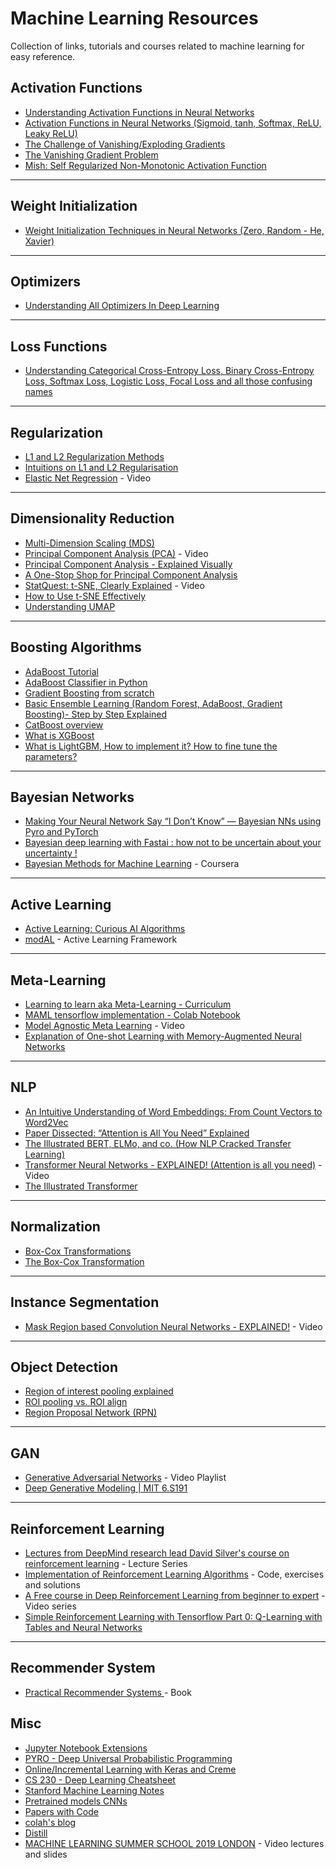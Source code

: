 # Machine Learning Resources
Collection of links, tutorials and courses related to machine learning for easy reference.

## Activation Functions

* [Understanding Activation Functions in Neural Networks](https://medium.com/the-theory-of-everything/understanding-activation-functions-in-neural-networks-9491262884e0)
* [Activation Functions in Neural Networks (Sigmoid, tanh, Softmax, ReLU, Leaky ReLU)
](https://towardsdatascience.com/activation-functions-neural-networks-1cbd9f8d91d6)
* [The Challenge of Vanishing/Exploding Gradients
](https://towardsdatascience.com/the-vanishing-gradient-problem-69bf08b15484)
* [The Vanishing Gradient Problem
](https://www.analyticsvidhya.com/blog/2021/06/the-challenge-of-vanishing-exploding-gradients-in-deep-neural-networks/)
* [Mish: Self Regularized Non-Monotonic Activation Function](https://github.com/digantamisra98/Mish)
------------ 
## Weight Initialization

* [Weight Initialization Techniques in Neural Networks (Zero, Random - He, Xavier)](https://towardsdatascience.com/weight-initialization-techniques-in-neural-networks-26c649eb3b78)

------------ 
## Optimizers

* [Understanding All Optimizers In Deep Learning](https://krishnaik.in/2022/03/28/understanding-all-optimizers-in-deep-learning/)

------------ 

## Loss Functions

* [Understanding Categorical Cross-Entropy Loss, Binary Cross-Entropy Loss, Softmax Loss, Logistic Loss, Focal Loss and all those confusing names](https://gombru.github.io/2018/05/23/cross_entropy_loss/)

------------ 
## Regularization

* [L1 and L2 Regularization Methods](https://towardsdatascience.com/l1-and-l2-regularization-methods-ce25e7fc831c)
* [Intuitions on L1 and L2 Regularisation](https://towardsdatascience.com/intuitions-on-l1-and-l2-regularisation-235f2db4c261)
* [Elastic Net Regression](https://www.youtube.com/watch?v=1dKRdX9bfIo) - Video
------------ 

## Dimensionality Reduction

* [Multi-Dimension Scaling (MDS)](https://blog.paperspace.com/dimension-reduction-with-multi-dimension-scaling/)
* [Principal Component Analysis (PCA)](https://www.youtube.com/watch?v=FgakZw6K1QQ) - Video
* [Principal Component Analysis - Explained Visually](http://setosa.io/ev/principal-component-analysis/)
* [A One-Stop Shop for Principal Component Analysis](https://towardsdatascience.com/a-one-stop-shop-for-principal-component-analysis-5582fb7e0a9c)
* [StatQuest: t-SNE, Clearly Explained](https://www.youtube.com/watch?v=NEaUSP4YerM) - Video
* [How to Use t-SNE Effectively](https://distill.pub/2016/misread-tsne/)
* [Understanding UMAP](https://pair-code.github.io/understanding-umap/)
------------ 
## Boosting Algorithms

* [AdaBoost Tutorial](https://mccormickml.com/2013/12/13/adaboost-tutorial/)
* [AdaBoost Classifier in Python](https://www.datacamp.com/community/tutorials/adaboost-classifier-python)
* [Gradient Boosting from scratch](https://medium.com/mlreview/gradient-boosting-from-scratch-1e317ae4587d)
* [Basic Ensemble Learning (Random Forest, AdaBoost, Gradient Boosting)- Step by Step Explained](https://towardsdatascience.com/basic-ensemble-learning-random-forest-adaboost-gradient-boosting-step-by-step-explained-95d49d1e2725)
* [CatBoost overview](https://www.kaggle.com/mitribunskiy/tutorial-catboost-overview)
* [What is XGBoost](https://www.kaggle.com/dansbecker/xgboost)
* [What is LightGBM, How to implement it? How to fine tune the parameters?](https://medium.com/@pushkarmandot/https-medium-com-pushkarmandot-what-is-lightgbm-how-to-implement-it-how-to-fine-tune-the-parameters-60347819b7)
------------ 
## Bayesian Networks

* [Making Your Neural Network Say “I Don’t Know” — Bayesian NNs using Pyro and PyTorch](https://towardsdatascience.com/making-your-neural-network-say-i-dont-know-bayesian-nns-using-pyro-and-pytorch-b1c24e6ab8cd)
* [Bayesian deep learning with Fastai : how not to be uncertain about your uncertainty !](https://towardsdatascience.com/bayesian-deep-learning-with-fastai-how-not-to-be-uncertain-about-your-uncertainty-6a99d1aa686e)
* [Bayesian Methods for Machine Learning](https://www.coursera.org/learn/bayesian-methods-in-machine-learning?specialization=aml) - Coursera
------------ 

## Active Learning

* [Active Learning: Curious AI Algorithms](https://www.datacamp.com/community/tutorials/active-learning)
* [modAL](https://modal-python.readthedocs.io/en/latest/content/models/ActiveLearner.html) - Active Learning Framework

------------ 

## Meta-Learning

* [Learning to learn aka Meta-Learning - Curriculum](https://dudeperf3ct.github.io/meta/learning/2019/04/29/Fun-of-Dissecting-Paper/)
* [MAML tensorflow implementation - Colab Notebook](https://colab.research.google.com/github/mari-linhares/tensorflow-maml/blob/master/maml.ipynb#scrollTo=6bCe8vojB2ad)
* [Model Agnostic Meta Learning](https://www.youtube.com/watch?v=wT45v8sIMDM) - Video
* [Explanation of One-shot Learning with Memory-Augmented Neural Networks](https://rylanschaeffer.github.io/content/research/one_shot_learning_with_memory_augmented_nn/main.html)
------------
## NLP

* [An Intuitive Understanding of Word Embeddings: From Count Vectors to Word2Vec](https://www.analyticsvidhya.com/blog/2017/06/word-embeddings-count-word2veec/)
* [Paper Dissected: “Attention is All You Need” Explained](http://mlexplained.com/2017/12/29/attention-is-all-you-need-explained/)
* [The Illustrated BERT, ELMo, and co. (How NLP Cracked Transfer Learning)](http://jalammar.github.io/illustrated-bert/)
* [Transformer Neural Networks - EXPLAINED! (Attention is all you need)](https://www.youtube.com/watch?v=TQQlZhbC5ps) - Video
* [The Illustrated Transformer](https://jalammar.github.io/illustrated-transformer/)
------------
## Normalization

* [Box-Cox Transformations](http://onlinestatbook.com/2/transformations/box-cox.html)
* [The Box-Cox Transformation](https://nickcdryan.com/2017/04/19/the-box-cox-transformation/)
------------ 
## Instance Segmentation

* [Mask Region based Convolution Neural Networks - EXPLAINED!](https://www.youtube.com/watch?v=4tkgOzQ9yyo) - Video
------------ 

## Object Detection

* [Region of interest pooling explained](https://deepsense.ai/region-of-interest-pooling-explained/)
* [ROI pooling vs. ROI align](https://mc.ai/roi-pooling-vs-roi-align/)
* [Region Proposal Network (RPN)](https://medium.com/egen/region-proposal-network-rpn-backbone-of-faster-r-cnn-4a744a38d7f9)
------------ 

## GAN
* [Generative Adversarial Networks](https://www.youtube.com/playlist?list=PLdxQ7SoCLQAMGgQAIAcyRevM8VvygTpCu) - Video Playlist
* [Deep Generative Modeling | MIT 6.S191](https://www.youtube.com/watch?v=rZufA635dq4)
------------ 

## Reinforcement Learning
* [Lectures from DeepMind research lead David Silver's course on reinforcement learning](https://www.youtube.com/playlist?list=PLqYmG7hTraZDM-OYHWgPebj2MfCFzFObQ) - Lecture Series
* [Implementation of Reinforcement Learning Algorithms](https://github.com/dennybritz/reinforcement-learning) - Code, exercises and solutions
* [A Free course in Deep Reinforcement Learning from beginner to expert](https://simoninithomas.github.io/Deep_reinforcement_learning_Course/#syllabus) - Video series
* [Simple Reinforcement Learning with Tensorflow Part 0: Q-Learning with Tables and Neural Networks](https://medium.com/emergent-future/simple-reinforcement-learning-with-tensorflow-part-0-q-learning-with-tables-and-neural-networks-d195264329d0)
------------ 

## Recommender System

* [Practical Recommender Systems ](https://www.manning.com/books/practical-recommender-systems) - Book

## Misc

* [Jupyter Notebook Extensions](https://towardsdatascience.com/jupyter-notebook-extensions-517fa69d2231)
* [PYRO - Deep Universal Probabilistic Programming](https://pyro.ai/)
* [Online/Incremental Learning with Keras and Creme](https://www.pyimagesearch.com/2019/06/17/online-incremental-learning-with-keras-and-creme/)
* [CS 230 - Deep Learning Cheatsheet](https://stanford.edu/~shervine/teaching/cs-230/cheatsheet-convolutional-neural-networks)
* [Stanford Machine Learning Notes](http://www.holehouse.org/mlclass/)
* [Pretrained models CNNs](https://www.vlfeat.org/matconvnet/pretrained/)
* [Papers with Code](https://paperswithcode.com/)
* [colah's blog](http://colah.github.io/)
* [Distill](https://distill.pub/)
* [MACHINE LEARNING SUMMER SCHOOL 2019
LONDON](https://sites.google.com/view/mlss-2019/lectures-and-tutorials) - Video lectures and slides
